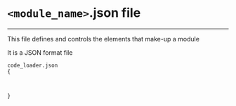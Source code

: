 # `<module_name>`.json file
---
This file defines and controls the elements that make-up a module

It is a JSON format file

    code_loader.json
    {
    
    
    
    }
